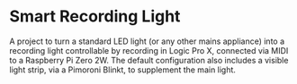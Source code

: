 # Smart Recording Light

A project to turn a standard LED light (or any other mains appliance) into a recording light controllable by recording in Logic Pro X, connected via MIDI to a Raspberry Pi Zero 2W. The default configuration also includes a visible light strip, via a Pimoroni Blinkt, to supplement the main light.